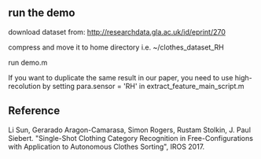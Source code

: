 ## run the demo

download dataset from: http://researchdata.gla.ac.uk/id/eprint/270

compress and move it to home directory i.e. ~/clothes_dataset_RH

run demo.m

If you want to duplicate the same result in our paper, you need to use high-recolution by setting para.sensor = 'RH' in extract_feature_main_script.m


## Reference
Li Sun, Gerarado Aragon-Camarasa, Simon Rogers, Rustam Stolkin, J. Paul Siebert. "Single-Shot Clothing Category Recognition in Free-Configurations with Application to Autonomous Clothes Sorting", IROS 2017.
